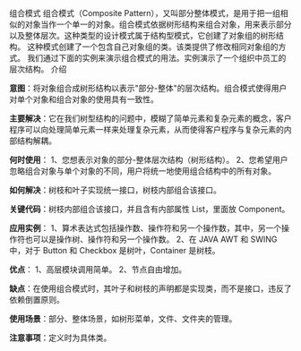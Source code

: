 组合模式
组合模式（Composite Pattern），又叫部分整体模式，是用于把一组相似的对象当作一个单一的对象。组合模式依据树形结构来组合对象，用来表示部分以及整体层次。这种类型的设计模式属于结构型模式，它创建了对象组的树形结构。
这种模式创建了一个包含自己对象组的类。该类提供了修改相同对象组的方式。
我们通过下面的实例来演示组合模式的用法。实例演示了一个组织中员工的层次结构。
介绍

**意图**：将对象组合成树形结构以表示"部分-整体"的层次结构。组合模式使得用户对单个对象和组合对象的使用具有一致性。

**主要解决**：它在我们树型结构的问题中，模糊了简单元素和复杂元素的概念，客户程序可以向处理简单元素一样来处理复杂元素，从而使得客户程序与复杂元素的内部结构解耦。

**何时使用**： 1、您想表示对象的部分-整体层次结构（树形结构）。 2、您希望用户忽略组合对象与单个对象的不同，用户将统一地使用组合结构中的所有对象。

**如何解决**：树枝和叶子实现统一接口，树枝内部组合该接口。

**关键代码**：树枝内部组合该接口，并且含有内部属性 List，里面放 Component。

**应用实例**： 1、算术表达式包括操作数、操作符和另一个操作数，其中，另一个操作符也可以是操作树、操作符和另一个操作数。 2、在 JAVA AWT 和 SWING 中，对于 Button 和 Checkbox 是树叶，Container 是树枝。

**优点**： 1、高层模块调用简单。 2、节点自由增加。

**缺点**：在使用组合模式时，其叶子和树枝的声明都是实现类，而不是接口，违反了依赖倒置原则。

**使用场景**：部分、整体场景，如树形菜单，文件、文件夹的管理。

**注意事项**：定义时为具体类。